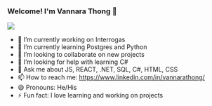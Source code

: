 ### Welcome! I'm Vannara Thong 👋

<img src="https://github-readme-stats.vercel.app/api?username=vannara43&count_private=true&&show_icons=true&title_color=ffffff&icon_color=bb2acf&text_color=daf7dc&bg_color=151515&theme=radical"/>


- 🔭 I’m currently working on Interrogas
- 🌱 I’m currently learning Postgres and Python
- 👯 I’m looking to collaborate on new projects
- 🤔 I’m looking for help with learning C#
- 💬 Ask me about JS, REACT, .NET, SQL, C#, HTML, CSS
- 📫 How to reach me: https://www.linkedin.com/in/vannarathong/
- 😄 Pronouns: He/His
- ⚡ Fun fact: I love learning and working on projects
